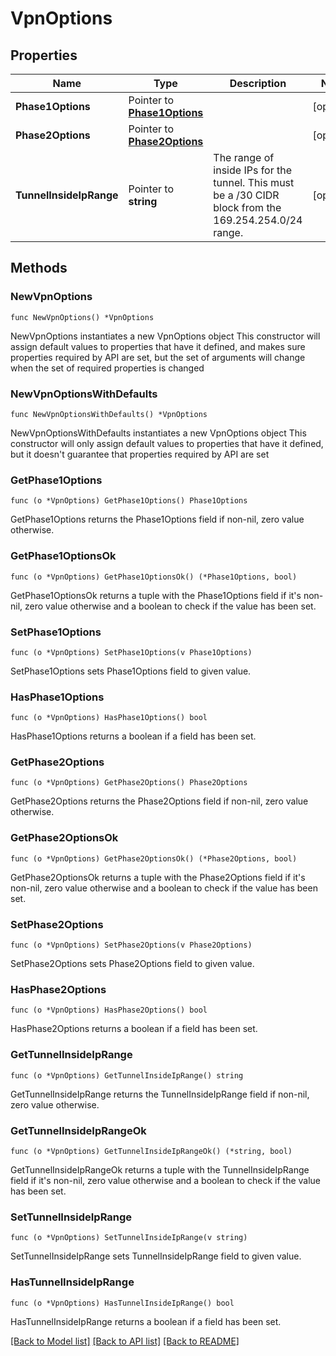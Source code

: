 # VpnOptions

## Properties

Name | Type | Description | Notes
------------ | ------------- | ------------- | -------------
**Phase1Options** | Pointer to [**Phase1Options**](Phase1Options.md) |  | [optional] 
**Phase2Options** | Pointer to [**Phase2Options**](Phase2Options.md) |  | [optional] 
**TunnelInsideIpRange** | Pointer to **string** | The range of inside IPs for the tunnel. This must be a /30 CIDR block from the 169.254.254.0/24 range. | [optional] 

## Methods

### NewVpnOptions

`func NewVpnOptions() *VpnOptions`

NewVpnOptions instantiates a new VpnOptions object
This constructor will assign default values to properties that have it defined,
and makes sure properties required by API are set, but the set of arguments
will change when the set of required properties is changed

### NewVpnOptionsWithDefaults

`func NewVpnOptionsWithDefaults() *VpnOptions`

NewVpnOptionsWithDefaults instantiates a new VpnOptions object
This constructor will only assign default values to properties that have it defined,
but it doesn't guarantee that properties required by API are set

### GetPhase1Options

`func (o *VpnOptions) GetPhase1Options() Phase1Options`

GetPhase1Options returns the Phase1Options field if non-nil, zero value otherwise.

### GetPhase1OptionsOk

`func (o *VpnOptions) GetPhase1OptionsOk() (*Phase1Options, bool)`

GetPhase1OptionsOk returns a tuple with the Phase1Options field if it's non-nil, zero value otherwise
and a boolean to check if the value has been set.

### SetPhase1Options

`func (o *VpnOptions) SetPhase1Options(v Phase1Options)`

SetPhase1Options sets Phase1Options field to given value.

### HasPhase1Options

`func (o *VpnOptions) HasPhase1Options() bool`

HasPhase1Options returns a boolean if a field has been set.

### GetPhase2Options

`func (o *VpnOptions) GetPhase2Options() Phase2Options`

GetPhase2Options returns the Phase2Options field if non-nil, zero value otherwise.

### GetPhase2OptionsOk

`func (o *VpnOptions) GetPhase2OptionsOk() (*Phase2Options, bool)`

GetPhase2OptionsOk returns a tuple with the Phase2Options field if it's non-nil, zero value otherwise
and a boolean to check if the value has been set.

### SetPhase2Options

`func (o *VpnOptions) SetPhase2Options(v Phase2Options)`

SetPhase2Options sets Phase2Options field to given value.

### HasPhase2Options

`func (o *VpnOptions) HasPhase2Options() bool`

HasPhase2Options returns a boolean if a field has been set.

### GetTunnelInsideIpRange

`func (o *VpnOptions) GetTunnelInsideIpRange() string`

GetTunnelInsideIpRange returns the TunnelInsideIpRange field if non-nil, zero value otherwise.

### GetTunnelInsideIpRangeOk

`func (o *VpnOptions) GetTunnelInsideIpRangeOk() (*string, bool)`

GetTunnelInsideIpRangeOk returns a tuple with the TunnelInsideIpRange field if it's non-nil, zero value otherwise
and a boolean to check if the value has been set.

### SetTunnelInsideIpRange

`func (o *VpnOptions) SetTunnelInsideIpRange(v string)`

SetTunnelInsideIpRange sets TunnelInsideIpRange field to given value.

### HasTunnelInsideIpRange

`func (o *VpnOptions) HasTunnelInsideIpRange() bool`

HasTunnelInsideIpRange returns a boolean if a field has been set.


[[Back to Model list]](../README.md#documentation-for-models) [[Back to API list]](../README.md#documentation-for-api-endpoints) [[Back to README]](../README.md)


